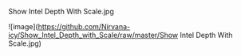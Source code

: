 
Show Intel Depth With Scale.jpg

![image](https://github.com/Nirvana-icy/Show_Intel_Depth_with_Scale/raw/master/Show Intel Depth With Scale.jpg)

